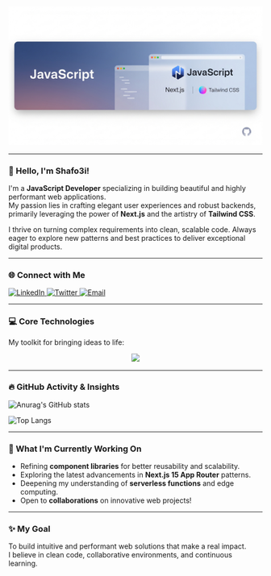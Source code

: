 <div align="center">
  <img src="https://raw.githubusercontent.com/shafo3i/shafo3i/main/Gemini_Generated_Image_tubemgtubemgtube.png" alt="Shafo3i - Building Modern Web" width="700"/>
</div>

---

### 👋 Hello, I'm Shafo3i!

I'm a **JavaScript Developer** specializing in building beautiful and highly performant web applications.  
My passion lies in crafting elegant user experiences and robust backends, primarily leveraging the power of **Next.js** and the artistry of **Tailwind CSS**.

I thrive on turning complex requirements into clean, scalable code. Always eager to explore new patterns and best practices to deliver exceptional digital products.

---

### 🌐 Connect with Me

<p align="left">
  <a href="https://linkedin.com/in/shafo3i" target="_blank">
    <img src="https://img.shields.io/badge/LinkedIn-%230077B5.svg?&style=for-the-badge&logo=linkedin&logoColor=white" alt="LinkedIn"/>
  </a>
  <a href="https://twitter.com/shafo3i" target="_blank">
    <img src="https://img.shields.io/badge/Twitter-%231DA1F2.svg?&style=for-the-badge&logo=twitter&logoColor=white" alt="Twitter"/>
  </a>
  <a href="mailto:shafo3i@gmail.com">
    <img src="https://img.shields.io/badge/Email-D14836?style=for-the-badge&logo=gmail&logoColor=white" alt="Email"/>
  </a>
</p>

---

### 💻 Core Technologies

My toolkit for bringing ideas to life:

<p align="center">
  <a href="https://skillicons.dev">
    <img src="https://skillicons.dev/icons?i=js,ts,react,nextjs,tailwind,nodejs,graphql,mongodb,git,vscode,docker,vercel&theme=light" />
  </a>
</p>

---

### 🔥 GitHub Activity & Insights


  ![Anurag's GitHub stats](https://github-readme-stats.vercel.app/api?username=shafo3i&show_icons=true&theme=radical)

  ![Top Langs](https://github-readme-stats.vercel.app/api/top-langs/?username=shafo3i&stats_format=bytes)

---

### 🚀 What I'm Currently Working On

- Refining **component libraries** for better reusability and scalability.  
- Exploring the latest advancements in **Next.js 15 App Router** patterns.  
- Deepening my understanding of **serverless functions** and edge computing.  
- Open to **collaborations** on innovative web projects!

---

### ✨ My Goal

To build intuitive and performant web solutions that make a real impact.  
I believe in clean code, collaborative environments, and continuous learning.
